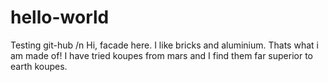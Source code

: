 # hello-world
Testing git-hub /n
Hi, facade here. I like bricks and aluminium. Thats what i am made of! I have tried koupes from mars and I find them far superior to earth koupes.
